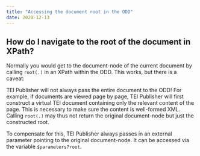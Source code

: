 ```yaml
---
title: "Accessing the document root in the ODD"
date: 2020-12-13
---
```


## How do I navigate to the root of the document in XPath?
Normally you would get to the document-node of the current document by calling `root(.)` in an XPath within the ODD. This works, but there is a caveat:

TEI Publisher will not always pass the entire document to the ODD! For example, if documents are viewed page by page, TEI Publisher will first construct a virtual TEI document containing only the relevant content of the page. This is necessary to make sure the content is well-formed XML. Calling `root(.)` may thus not return the original document-node but just the constructed root.

To compensate for this, TEI Publisher always passes in an external parameter pointing to the original document-node. It can be accessed via the variable `$parameters?root`.